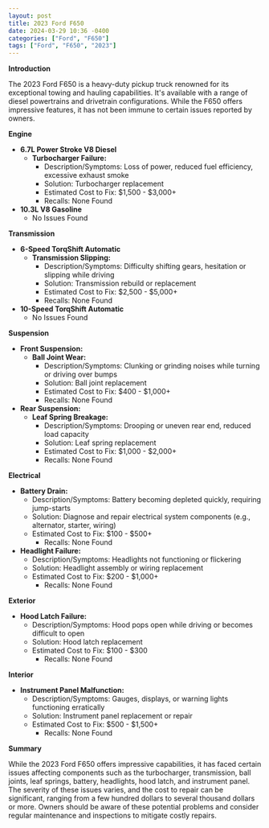 ```yaml
---
layout: post
title: 2023 Ford F650
date: 2024-03-29 10:36 -0400
categories: ["Ford", "F650"]
tags: ["Ford", "F650", "2023"]
---
```

**Introduction**

The 2023 Ford F650 is a heavy-duty pickup truck renowned for its exceptional towing and hauling capabilities. It's available with a range of diesel powertrains and drivetrain configurations. While the F650 offers impressive features, it has not been immune to certain issues reported by owners.

**Engine**

* **6.7L Power Stroke V8 Diesel**
    * **Turbocharger Failure:**
        * Description/Symptoms: Loss of power, reduced fuel efficiency, excessive exhaust smoke
        * Solution: Turbocharger replacement
        * Estimated Cost to Fix: $1,500 - $3,000+
        * Recalls: None Found
* **10.3L V8 Gasoline**
    * No Issues Found

**Transmission**

* **6-Speed TorqShift Automatic**
    * **Transmission Slipping:**
        * Description/Symptoms: Difficulty shifting gears, hesitation or slipping while driving
        * Solution: Transmission rebuild or replacement
        * Estimated Cost to Fix: $2,500 - $5,000+
        * Recalls: None Found
* **10-Speed TorqShift Automatic**
    * No Issues Found

**Suspension**

* **Front Suspension:**
    * **Ball Joint Wear:**
        * Description/Symptoms: Clunking or grinding noises while turning or driving over bumps
        * Solution: Ball joint replacement
        * Estimated Cost to Fix: $400 - $1,000+
        * Recalls: None Found
* **Rear Suspension:**
    * **Leaf Spring Breakage:**
        * Description/Symptoms: Drooping or uneven rear end, reduced load capacity
        * Solution: Leaf spring replacement
        * Estimated Cost to Fix: $1,000 - $2,000+
        * Recalls: None Found

**Electrical**

* **Battery Drain:**
    * Description/Symptoms: Battery becoming depleted quickly, requiring jump-starts
    * Solution: Diagnose and repair electrical system components (e.g., alternator, starter, wiring)
    * Estimated Cost to Fix: $100 - $500+
        * Recalls: None Found
* **Headlight Failure:**
    * Description/Symptoms: Headlights not functioning or flickering
    * Solution: Headlight assembly or wiring replacement
    * Estimated Cost to Fix: $200 - $1,000+
        * Recalls: None Found

**Exterior**

* **Hood Latch Failure:**
    * Description/Symptoms: Hood pops open while driving or becomes difficult to open
    * Solution: Hood latch replacement
    * Estimated Cost to Fix: $100 - $300
        * Recalls: None Found

**Interior**

* **Instrument Panel Malfunction:**
    * Description/Symptoms: Gauges, displays, or warning lights functioning erratically
    * Solution: Instrument panel replacement or repair
    * Estimated Cost to Fix: $500 - $1,500+
        * Recalls: None Found

**Summary**

While the 2023 Ford F650 offers impressive capabilities, it has faced certain issues affecting components such as the turbocharger, transmission, ball joints, leaf springs, battery, headlights, hood latch, and instrument panel. The severity of these issues varies, and the cost to repair can be significant, ranging from a few hundred dollars to several thousand dollars or more. Owners should be aware of these potential problems and consider regular maintenance and inspections to mitigate costly repairs.
